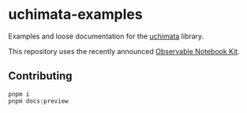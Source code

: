 # uchimata-examples

Examples and loose documentation for the
[uchimata](https://github.com/hms-dbmi-uchimata) library.

This repository uses the recently announced [Observable Notebook
Kit](https://observablehq.com/notebook-kit/kit).

## Contributing
```
pnpm i
pnpm docs:preview
```

